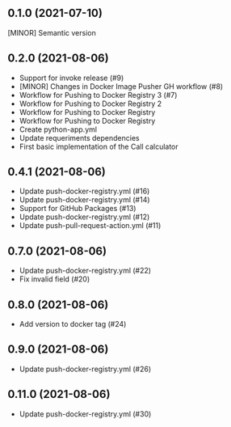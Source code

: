 
0.1.0 (2021-07-10)
------------------
[MINOR] Semantic version


0.2.0 (2021-08-06)
------------------
- Support for invoke release (#9)
- [MINOR] Changes in Docker Image Pusher GH workflow (#8)
- Workflow for Pushing to Docker Registry 3 (#7)
- Workflow for Pushing to Docker Registry 2
- Workflow for Pushing to Docker Registry
- Workflow for Pushing to Docker Registry
- Create python-app.yml
- Update requeriments dependencies
- First basic implementation of the Call calculator


0.4.1 (2021-08-06)
------------------
- Update push-docker-registry.yml (#16)
- Update push-docker-registry.yml (#14)
- Support for GitHub Packages (#13)
- Update push-docker-registry.yml (#12)
- Update push-pull-request-action.yml (#11)


0.7.0 (2021-08-06)
------------------
- Update push-docker-registry.yml (#22)
- Fix invalid field (#20)


0.8.0 (2021-08-06)
------------------
- Add version to docker tag (#24)


0.9.0 (2021-08-06)
------------------
- Update push-docker-registry.yml (#26)


0.11.0 (2021-08-06)
-------------------
- Update push-docker-registry.yml (#30)

